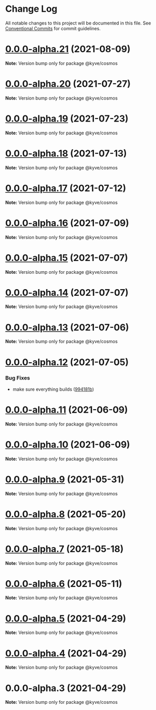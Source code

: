 # Change Log

All notable changes to this project will be documented in this file.
See [Conventional Commits](https://conventionalcommits.org) for commit guidelines.

# [0.0.0-alpha.21](https://github.com/KYVENetwork/cosmos/compare/@kyve/cosmos@0.0.0-alpha.20...@kyve/cosmos@0.0.0-alpha.21) (2021-08-09)

**Note:** Version bump only for package @kyve/cosmos





# [0.0.0-alpha.20](https://github.com/KYVENetwork/cosmos/compare/@kyve/cosmos@0.0.0-alpha.19...@kyve/cosmos@0.0.0-alpha.20) (2021-07-27)

**Note:** Version bump only for package @kyve/cosmos





# [0.0.0-alpha.19](https://github.com/KYVENetwork/cosmos/compare/@kyve/cosmos@0.0.0-alpha.18...@kyve/cosmos@0.0.0-alpha.19) (2021-07-23)

**Note:** Version bump only for package @kyve/cosmos





# [0.0.0-alpha.18](https://github.com/KYVENetwork/cosmos/compare/@kyve/cosmos@0.0.0-alpha.17...@kyve/cosmos@0.0.0-alpha.18) (2021-07-13)

**Note:** Version bump only for package @kyve/cosmos





# [0.0.0-alpha.17](https://github.com/KYVENetwork/cosmos/compare/@kyve/cosmos@0.0.0-alpha.16...@kyve/cosmos@0.0.0-alpha.17) (2021-07-12)

**Note:** Version bump only for package @kyve/cosmos





# [0.0.0-alpha.16](https://github.com/KYVENetwork/cosmos/compare/@kyve/cosmos@0.0.0-alpha.15...@kyve/cosmos@0.0.0-alpha.16) (2021-07-09)

**Note:** Version bump only for package @kyve/cosmos





# [0.0.0-alpha.15](https://github.com/KYVENetwork/cosmos/compare/@kyve/cosmos@0.0.0-alpha.14...@kyve/cosmos@0.0.0-alpha.15) (2021-07-07)

**Note:** Version bump only for package @kyve/cosmos





# [0.0.0-alpha.14](https://github.com/KYVENetwork/cosmos/compare/@kyve/cosmos@0.0.0-alpha.13...@kyve/cosmos@0.0.0-alpha.14) (2021-07-07)

**Note:** Version bump only for package @kyve/cosmos





# [0.0.0-alpha.13](https://github.com/KYVENetwork/cosmos/compare/@kyve/cosmos@0.0.0-alpha.12...@kyve/cosmos@0.0.0-alpha.13) (2021-07-06)

**Note:** Version bump only for package @kyve/cosmos





# [0.0.0-alpha.12](https://github.com/KYVENetwork/cosmos/compare/@kyve/cosmos@0.0.0-alpha.11...@kyve/cosmos@0.0.0-alpha.12) (2021-07-05)


### Bug Fixes

* make sure everything builds ([994181b](https://github.com/KYVENetwork/cosmos/commit/994181bbbc4b242c59545b29f7234f8bc0b822e4))





# [0.0.0-alpha.11](https://github.com/KYVENetwork/cosmos/compare/@kyve/cosmos@0.0.0-alpha.10...@kyve/cosmos@0.0.0-alpha.11) (2021-06-09)

**Note:** Version bump only for package @kyve/cosmos





# [0.0.0-alpha.10](https://github.com/KYVENetwork/cosmos/compare/@kyve/cosmos@0.0.0-alpha.9...@kyve/cosmos@0.0.0-alpha.10) (2021-06-09)

**Note:** Version bump only for package @kyve/cosmos





# [0.0.0-alpha.9](https://github.com/KYVENetwork/cosmos/compare/@kyve/cosmos@0.0.0-alpha.8...@kyve/cosmos@0.0.0-alpha.9) (2021-05-31)

**Note:** Version bump only for package @kyve/cosmos





# [0.0.0-alpha.8](https://github.com/KYVENetwork/cosmos/compare/@kyve/cosmos@0.0.0-alpha.7...@kyve/cosmos@0.0.0-alpha.8) (2021-05-20)

**Note:** Version bump only for package @kyve/cosmos





# [0.0.0-alpha.7](https://github.com/KYVENetwork/cosmos/compare/@kyve/cosmos@0.0.0-alpha.6...@kyve/cosmos@0.0.0-alpha.7) (2021-05-18)

**Note:** Version bump only for package @kyve/cosmos





# [0.0.0-alpha.6](https://github.com/KYVENetwork/cosmos/compare/@kyve/cosmos@0.0.0-alpha.5...@kyve/cosmos@0.0.0-alpha.6) (2021-05-11)

**Note:** Version bump only for package @kyve/cosmos





# [0.0.0-alpha.5](https://github.com/KYVENetwork/cosmos/compare/@kyve/cosmos@0.0.0-alpha.4...@kyve/cosmos@0.0.0-alpha.5) (2021-04-29)

**Note:** Version bump only for package @kyve/cosmos

# [0.0.0-alpha.4](https://github.com/KYVENetwork/cosmos/compare/@kyve/cosmos@0.0.0-alpha.3...@kyve/cosmos@0.0.0-alpha.4) (2021-04-29)

**Note:** Version bump only for package @kyve/cosmos

# 0.0.0-alpha.3 (2021-04-29)

**Note:** Version bump only for package @kyve/cosmos
